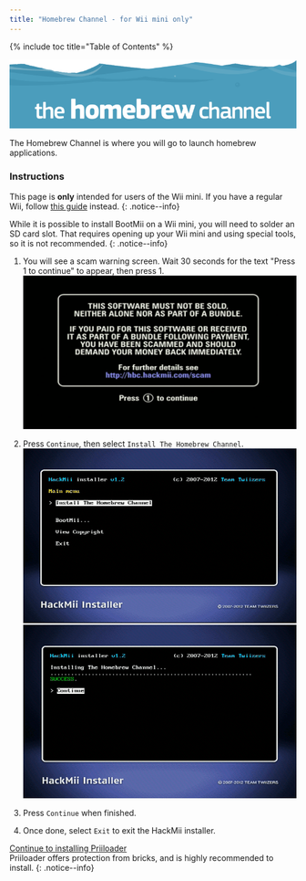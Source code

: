 ```yaml
---
title: "Homebrew Channel - for Wii mini only"
---
```


{% include toc title="Table of Contents" %}

![HBC Logo](/images/homebrew/hbc/hbc.png)

The Homebrew Channel is where you will go to launch homebrew applications.

### Instructions
This page is **only** intended for users of the Wii mini. If you have a regular Wii, follow [this guide](hbc) instead.
{: .notice--info}

While it is possible to install BootMii on a Wii mini, you will need to solder an SD card slot. That requires opening up your Wii mini and using special tools, so it is not recommended.
{: .notice--info}

1. You will see a scam warning screen. Wait 30 seconds for the text "Press 1 to continue" to appear, then press 1.
    ![Scam Screen](/images/hackmii/scam.png)

1. Press `Continue`, then select `Install The Homebrew Channel`.
    ![Homebrew Channel installation](/images/hackmii/hbc_install.png)
    ![Homebrew Channel installation OK](/images/hackmii/hbc_install_ok.png)
1. Press `Continue` when finished.
1. Once done, select `Exit` to exit the HackMii installer.

[Continue to installing Priiloader](priiloader) <br>
Priiloader offers protection from bricks, and is highly recommended to install.
{: .notice--info}
